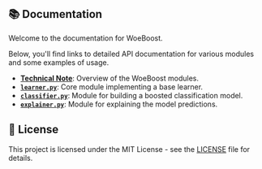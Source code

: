 
## 📚 Documentation

Welcome to the documentation for WoeBoost. 

Below, you'll find links to detailed API documentation for various modules and some examples of usage.

- **[Technical Note](https://github.com/xRiskLab/woeboost/blob/main/docs/technical_note.md)**: Overview of the WoeBoost modules.
- **[`learner.py`](https://github.com/xRiskLab/woeboost/blob/main/docs/learner.md)**: Core module implementing a base learner.
- **[`classifier.py`](https://github.com/xRiskLab/woeboost/blob/main/docs/classifier.md)**: Module for building a boosted classification model.
- **[`explainer.py`](https://github.com/xRiskLab/woeboost/blob/main/docs/explainer.md)**: Module for explaining the model predictions.

## 📄 License

This project is licensed under the MIT License - see the [LICENSE](https://github.com/xRiskLab/woeboost/blob/main/LICENSE.md) file for details.